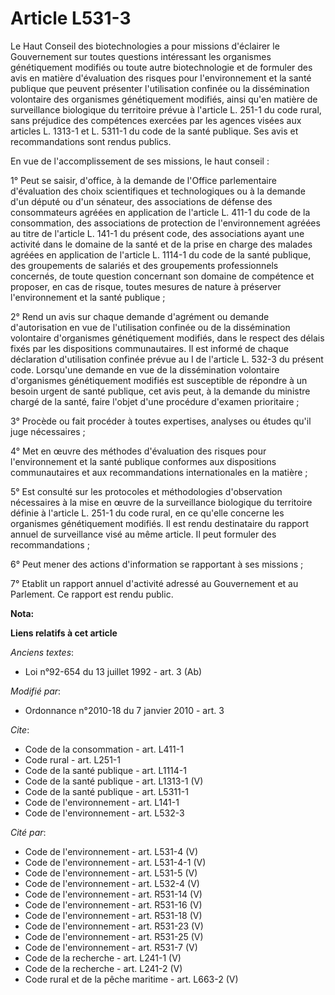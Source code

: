 # Article L531-3

Le Haut Conseil des biotechnologies a pour missions d'éclairer le Gouvernement sur toutes questions intéressant les
organismes génétiquement modifiés ou toute autre biotechnologie et de formuler des avis en matière d'évaluation des risques
pour l'environnement et la santé publique que peuvent présenter l'utilisation confinée ou la dissémination volontaire des
organismes génétiquement modifiés, ainsi qu'en matière de surveillance biologique du territoire prévue à l'article L. 251-1
du code rural, sans préjudice des compétences exercées par les agences visées aux articles L. 1313-1 et L. 5311-1 du code de
la santé publique. Ses avis et recommandations sont rendus publics. 

En vue de l'accomplissement de ses missions, le haut conseil : 

1° Peut se saisir, d'office, à la demande de l'Office parlementaire d'évaluation des choix scientifiques et technologiques ou
à la demande d'un député ou d'un sénateur, des associations de défense des consommateurs agréées en application de l'article
L. 411-1 du code de la consommation, des associations de protection de l'environnement agréées au titre de l'article L. 141-1
du présent code, des associations ayant une activité dans le domaine de la santé et de la prise en charge des malades agréées
en application de l'article L. 1114-1 du code de la santé publique, des groupements de salariés et des groupements
professionnels concernés, de toute question concernant son domaine de compétence et proposer, en cas de risque, toutes
mesures de nature à préserver l'environnement et la santé publique ; 

2° Rend un avis sur chaque demande d'agrément ou demande d'autorisation en vue de l'utilisation confinée ou de la
dissémination volontaire d'organismes génétiquement modifiés, dans le respect des délais fixés par les dispositions
communautaires. Il est informé de chaque déclaration d'utilisation confinée prévue au I de l'article L. 532-3 du présent
code. Lorsqu'une demande en vue de la dissémination volontaire d'organismes génétiquement modifiés est susceptible de
répondre à un besoin urgent de santé publique, cet avis peut, à la demande du ministre chargé de la santé, faire l'objet
d'une procédure d'examen prioritaire ; 

3° Procède ou fait procéder à toutes expertises, analyses ou études qu'il juge nécessaires ; 

4° Met en œuvre des méthodes d'évaluation des risques pour l'environnement et la santé publique conformes aux dispositions
communautaires et aux recommandations internationales en la matière ; 

5° Est consulté sur les protocoles et méthodologies d'observation nécessaires à la mise en œuvre de la surveillance
biologique du territoire définie à l'article L. 251-1 du code rural, en ce qu'elle concerne les organismes génétiquement
modifiés. Il est rendu destinataire du rapport annuel de surveillance visé au même article. Il peut formuler des
recommandations ; 

6° Peut mener des actions d'information se rapportant à ses missions ; 

7° Etablit un rapport annuel d'activité adressé au Gouvernement et au Parlement. Ce rapport est rendu public.

**Nota:**



**Liens relatifs à cet article**

_Anciens textes_:

  - Loi n°92-654 du 13 juillet 1992 - art. 3 (Ab)

_Modifié par_:

  - Ordonnance n°2010-18 du 7 janvier 2010 - art. 3

_Cite_:

  - Code de la consommation - art. L411-1
  - Code rural - art. L251-1
  - Code de la santé publique - art. L1114-1
  - Code de la santé publique - art. L1313-1 (V)
  - Code de la santé publique - art. L5311-1
  - Code de l'environnement - art. L141-1
  - Code de l'environnement - art. L532-3

_Cité par_:

  - Code de l'environnement - art. L531-4 (V)
  - Code de l'environnement - art. L531-4-1 (V)
  - Code de l'environnement - art. L531-5 (V)
  - Code de l'environnement - art. L532-4 (V)
  - Code de l'environnement - art. R531-14 (V)
  - Code de l'environnement - art. R531-16 (V)
  - Code de l'environnement - art. R531-18 (V)
  - Code de l'environnement - art. R531-23 (V)
  - Code de l'environnement - art. R531-25 (V)
  - Code de l'environnement - art. R531-7 (V)
  - Code de la recherche - art. L241-1 (V)
  - Code de la recherche - art. L241-2 (V)
  - Code rural et de la pêche maritime - art. L663-2 (V)
